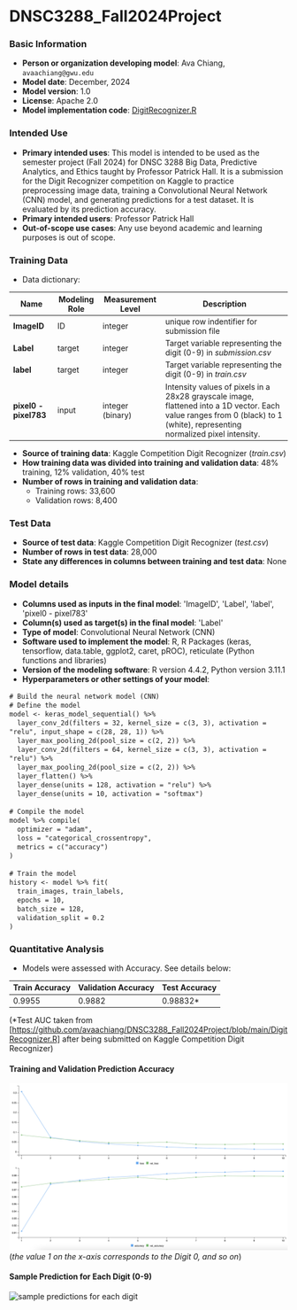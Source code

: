 # DNSC3288_Fall2024Project

### Basic Information
* **Person or organization developing model**: Ava Chiang, `avaachiang@gwu.edu`
* **Model date**: December, 2024
* **Model version**: 1.0
* **License**: Apache 2.0
* **Model implementation code**: [DigitRecognizer.R](https://github.com/avaachiang/DNSC3288_Fall2024Project/blob/main/DigitRecognizer.R)

### Intended Use
* **Primary intended uses**: This model is intended to be used as the semester project (Fall 2024) for DNSC 3288 Big Data, Predictive Analytics, and Ethics taught by Professor Patrick Hall. It is a submission for the Digit Recognizer competition on Kaggle to practice preprocessing image data, training a Convolutional Neural Network (CNN) model, and generating predictions for a test dataset. It is evaluated by its prediction accuracy. 
* **Primary intended users**: Professor Patrick Hall 
* **Out-of-scope use cases**: Any use beyond academic and learning purposes is out of scope. 

### Training Data
* Data dictionary: 

| Name | Modeling Role | Measurement Level| Description|
| ---- | ------------- | ---------------- | ---------- |
|**ImageID**| ID | integer | unique row indentifier for submission file |
| **Label** | target | integer | Target variable representing the digit (0-9) in *submission.csv* |
| **label** | target | integer | Target variable representing the digit (0-9) in *train.csv* |
| **pixel0 - pixel783** | input| integer (binary) | Intensity values of pixels in a 28x28 grayscale image, flattened into a 1D vector. Each value ranges from 0 (black) to 1 (white), representing normalized pixel intensity. |

* **Source of training data**: Kaggle Competition Digit Recognizer (*train.csv*)
* **How training data was divided into training and validation data**: 48% training, 12% validation, 40% test
* **Number of rows in training and validation data**:
  * Training rows: 33,600
  * Validation rows: 8,400

### Test Data
* **Source of test data**: Kaggle Competition Digit Recognizer (*test.csv*)
* **Number of rows in test data**: 28,000
* **State any differences in columns between training and test data**: None

### Model details
* **Columns used as inputs in the final model**: 'ImageID',
       'Label', 'label', 'pixel0 - pixel783'
* **Column(s) used as target(s) in the final model**: 'Label'
* **Type of model**: Convolutional Neural Network (CNN)
* **Software used to implement the model**: R, R Packages (keras, tensorflow, data.table, ggplot2, caret, pROC), reticulate (Python functions and libraries)
* **Version of the modeling software**: R version 4.4.2, Python version 3.11.1
* **Hyperparameters or other settings of your model**: 
```
# Build the neural network model (CNN)
# Define the model 
model <- keras_model_sequential() %>% 
  layer_conv_2d(filters = 32, kernel_size = c(3, 3), activation = "relu", input_shape = c(28, 28, 1)) %>%
  layer_max_pooling_2d(pool_size = c(2, 2)) %>%
  layer_conv_2d(filters = 64, kernel_size = c(3, 3), activation = "relu") %>%
  layer_max_pooling_2d(pool_size = c(2, 2)) %>%
  layer_flatten() %>%
  layer_dense(units = 128, activation = "relu") %>%
  layer_dense(units = 10, activation = "softmax")

# Compile the model
model %>% compile(
  optimizer = "adam",
  loss = "categorical_crossentropy",
  metrics = c("accuracy")
)

# Train the model 
history <- model %>% fit(
  train_images, train_labels,
  epochs = 10,
  batch_size = 128,
  validation_split = 0.2
)
```
### Quantitative Analysis

* Models were assessed with Accuracy. See details below:

| Train Accuracy | Validation Accuracy | Test Accuracy |
| ------ | ------- | -------- |
| 0.9955 | 0.9882 | 0.98832* |

(*Test AUC taken from [https://github.com/avaachiang/DNSC3288_Fall2024Project/blob/main/DigitRecognizer.R] after being submitted on Kaggle Competition Digit Recognizer)

#### Training and Validation Prediction Accuracy 
![Training and Validation Prediction Accuracy](https://github.com/avaachiang/DNSC3288_Fall2024Project/blob/main/AccruacyGraph.png)
(*the value 1 on the x-axis corresponds to the Digit 0, and so on*)

#### Sample Prediction for Each Digit (0-9)
![sample predictions for each digit](https://github.com/user-attachments/assets/3fd03f3f-eddc-44ba-8199-694ea367c78d)













